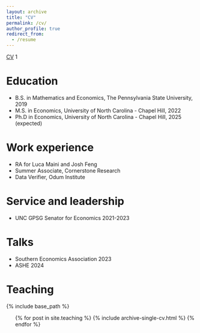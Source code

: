 ```yaml
---
layout: archive
title: "CV"
permalink: /cv/
author_profile: true
redirect_from:
  - /resume
---
```


[CV](http://iphadke.github.io/files/CV_Phadke.pdf)
1

Education
======
* B.S. in Mathematics and Economics, The Pennsylvania State University, 2019
* M.S. in Economics, University of North Carolina - Chapel Hill, 2022
* Ph.D in Economics, University of North Carolina - Chapel Hill, 2025 (expected)

Work experience
======
* RA for Luca Maini and Josh Feng
* Summer Associate, Cornerstone Research
* Data Verifier, Odum Institute

Service and leadership
======
* UNC GPSG Senator for Economics 2021-2023

Talks
======
* Southern Economics Association 2023
* ASHE 2024

Teaching
======
{% include base_path %}

  <ul>{% for post in site.teaching %}
    {% include archive-single-cv.html %}
  {% endfor %}</ul>



<!----
{% include base_path %}

* Summer 2015: Research Assistant
  * Github University
  * Duties included: Tagging issues
  * Supervisor: Professor Git

* Fall 2015: Research Assistant
  * Github University
  * Duties included: Merging pull requests
  * Supervisor: Professor Hub
  
Skills
======
* Skill 1 - !
* Skill 2
  * Sub-skill 2.1
  * Sub-skill 2.2
  * Sub-skill 2.3
* Skill 3

Publications
======
  <ul>{% for post in site.publications %}
    {% include archive-single-cv.html %}
  {% endfor %}</ul>
  
Talks
======
  <ul>{% for post in site.talks %}
    {% include archive-single-talk-cv.html %}
  {% endfor %}</ul>
  
Teaching
======
  <ul>{% for post in site.teaching %}
    {% include archive-single-cv.html %}
  {% endfor %}</ul>
  
Service and leadership
======
UNC GPSG Senator for Economics 2021-2023

Talks
======
* Southern Economics Association 2023
* ASHE 2024
<!---
  <ul>{% for post in site.talks %}
    {% include archive-single-talk-cv.html %}
  {% endfor %}</ul>
--->

